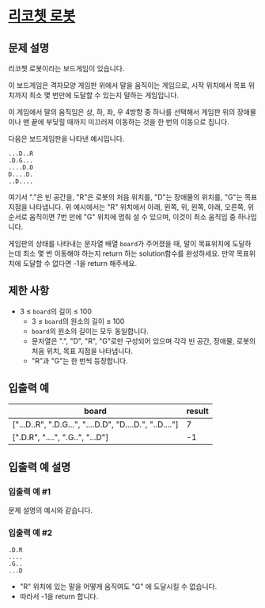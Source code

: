 # [리코쳇 로봇](https://school.programmers.co.kr/learn/courses/30/lessons/169199)

## 문제 설명

리코쳇 로봇이라는 보드게임이 있습니다.

이 보드게임은 격자모양 게임판 위에서 말을 움직이는 게임으로, 시작 위치에서 목표 위치까지 최소 몇 번만에 도달할 수 있는지 말하는 게임입니다.

이 게임에서 말의 움직임은 상, 하, 좌, 우 4방향 중 하나를 선택해서 게임판 위의 장애물이나 맨 끝에 부딪힐 때까지 미끄러져 이동하는 것을 한 번의 이동으로 칩니다.

다음은 보드게임판을 나타낸 예시입니다.

```
...D..R
.D.G...
....D.D
D....D.
..D....
```

여기서 "."은 빈 공간을, "R"은 로봇의 처음 위치를, "D"는 장애물의 위치를, "G"는 목표지점을 나타냅니다.
위 예시에서는 "R" 위치에서 아래, 왼쪽, 위, 왼쪽, 아래, 오른쪽, 위 순서로 움직이면 7번 만에 "G" 위치에 멈춰 설 수 있으며, 이것이 최소 움직임 중 하나입니다.

게임판의 상태를 나타내는 문자열 배열 `board`가 주어졌을 때, 말이 목표위치에 도달하는데 최소 몇 번 이동해야 하는지 return 하는 solution함수를 완성하세요. 만약 목표위치에 도달할 수 없다면 -1을 return 해주세요.

## 제한 사항

- 3 ≤ `board`의 길이 ≤ 100
  - 3 ≤ `board`의 원소의 길이 ≤ 100
  - `board`의 원소의 길이는 모두 동일합니다.
  - 문자열은 ".", "D", "R", "G"로만 구성되어 있으며 각각 빈 공간, 장애물, 로봇의 처음 위치, 목표 지점을 나타냅니다.
  - "R"과 "G"는 한 번씩 등장합니다.

## 입출력 예

| board                                                   | result |
| ------------------------------------------------------- | ------ |
| ["...D..R", ".D.G...", "....D.D", "D....D.", "..D...."] | 7      |
| [".D.R", "....", ".G..", "...D"]                        | -1     |

## 입출력 예 설명

### 입출력 예 #1

문제 설명의 예시와 같습니다.

### 입출력 예 #2

```
.D.R
....
.G..
...D
```

- "R" 위치에 있는 말을 어떻게 움직여도 "G" 에 도달시킬 수 없습니다.
- 따라서 -1을 return 합니다.

